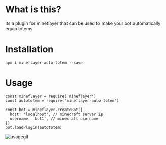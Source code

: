 # What is this?

Its a plugin for mineflayer that can be used to make your bot automatically equip totems

# Installation

`npm i mineflayer-auto-totem --save`

# Usage

```
const mineflayer = require('mineflayer')
const autototem = require('mineflayer-auto-totem')

const bot = mineflayer.createBot({
  host: 'localhost', // minecraft server ip
  username: 'bot1', // minecraft username
})
bot.loadPlugin(autototem)

```
![usagegif](https://cdn.discordapp.com/attachments/865897316043718676/875180370612592670/ezgif.com-gif-maker2.gif)
